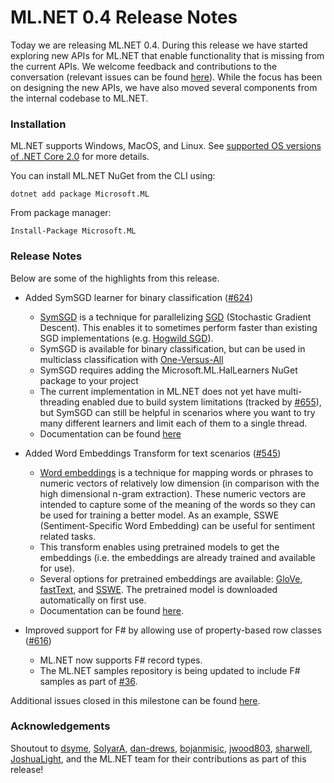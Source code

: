 # ML.NET 0.4 Release Notes

Today we are releasing ML.NET 0.4. During this release we have started
exploring new APIs for ML.NET that enable functionality that is missing from
the current APIs. We welcome feedback and contributions to the
conversation (relevant issues can be found [here](https://github.com/dotnet/machinelearning/projects/4)). While the
focus has been on designing the new APIs, we have also moved several
components from the internal codebase to ML.NET.

### Installation

ML.NET supports Windows, MacOS, and Linux. See [supported OS versions of .NET
Core
2.0](https://github.com/dotnet/core/blob/master/release-notes/2.0/2.0-supported-os.md)
for more details.

You can install ML.NET NuGet from the CLI using:
```
dotnet add package Microsoft.ML
```

From package manager:
```
Install-Package Microsoft.ML
```

### Release Notes

Below are some of the highlights from this release.

* Added SymSGD learner for binary classification
  ([#624](https://github.com/dotnet/machinelearning/pull/624))

    * [SymSGD](https://arxiv.org/abs/1705.08030) is a technique for
      parallelizing
      [SGD](https://en.wikipedia.org/wiki/Stochastic_gradient_descent)
      (Stochastic Gradient Descent). This enables it to sometimes perform
      faster than existing SGD implementations (e.g. [Hogwild
      SGD](https://docs.microsoft.com/en-us/dotnet/api/microsoft.ml.trainers.stochasticgradientdescentbinaryclassifier?view=ml-dotnet)).
    * SymSGD is available for binary classification, but can be used in
      multiclass classification with
      [One-Versus-All](https://docs.microsoft.com/en-us/dotnet/api/microsoft.ml.models.oneversusall?view=ml-dotnet)
    * SymSGD requires adding the Microsoft.ML.HalLearners NuGet package to your project
    * The current implementation in ML.NET does not yet have multi-threading
      enabled due to build system limitations (tracked by
      [#655](https://github.com/dotnet/machinelearning/issues/655)), but
      SymSGD can still be helpful in scenarios where you want to try many
      different learners and limit each of them to a single thread. 
    * Documentation can be found
      [here](https://docs.microsoft.com/en-us/dotnet/api/microsoft.ml.trainers.symsgdbinaryclassifier?view=ml-dotnet)

* Added Word Embeddings Transform for text scenarios
  ([#545](https://github.com/dotnet/machinelearning/pull/545))

    * [Word embeddings](https://en.wikipedia.org/wiki/Word_embedding) is a
      technique for mapping words or phrases to numeric vectors of relatively low
      dimension (in comparison with the high dimensional n-gram extraction).
      These numeric vectors are intended to capture some of the meaning of the
      words so they can be used for training a better model. As an example,
      SSWE (Sentiment-Specific Word Embedding) can be useful for sentiment
      related tasks.
    * This transform enables using pretrained models to get the embeddings
      (i.e. the embeddings are already trained and available for use).
    * Several options for pretrained embeddings are available:
      [GloVe](https://nlp.stanford.edu/projects/glove/),
      [fastText](https://en.wikipedia.org/wiki/FastText), and
      [SSWE](http://anthology.aclweb.org/P/P14/P14-1146.pdf). The pretrained model is downloaded automatically on first use.
    * Documentation can be found
      [here](https://docs.microsoft.com/en-us/dotnet/api/microsoft.ml.transforms.wordembeddings?view=ml-dotnet).
    
* Improved support for F# by allowing use of property-based row classes ([#616](https://github.com/dotnet/machinelearning/pull/616))
    
    * ML.NET now supports F# record types.
    * The ML.NET samples repository is being updated to include F# samples as part of [#36](https://github.com/dotnet/machinelearning-samples/pull/36).

Additional issues closed in this milestone can be found
[here](https://github.com/dotnet/machinelearning/milestone/3?closed=1).

### Acknowledgements

Shoutout to [dsyme](https://github.com/dsyme),
[SolyarA](https://github.com/SolyarA),
[dan-drews](https://github.com/dan-drews),
[bojanmisic](https://github.com/bojanmisic),
[jwood803](https://github.com/jwood803),
[sharwell](https://github.com/sharwell),
[JoshuaLight](https://github.com/JoshuaLight), and the ML.NET team for their
contributions as part of this release! 